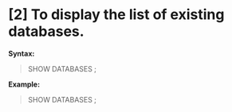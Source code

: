 # [2] To display the list of existing databases.  
<b>Syntax:</b>  
> SHOW DATABASES ;  

<b>Example:</b>
> SHOW DATABASES ;  
   
